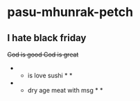 # **pasu-mhunrak-petch**
## I hate black friday
~~God is good God is great~~
* * is love sushi * *
* * dry age meat with msg * *
